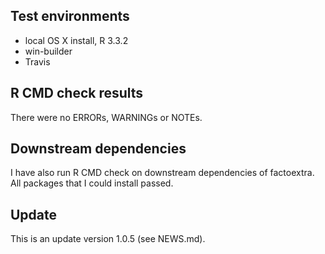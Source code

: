 ## Test environments
* local OS X install, R 3.3.2
* win-builder 
* Travis

## R CMD check results
There were no ERRORs, WARNINGs or NOTEs. 

## Downstream dependencies
I have also run R CMD check on downstream dependencies of factoextra. 
All packages that I could install passed.

## Update
This is an update version 1.0.5 (see NEWS.md).




